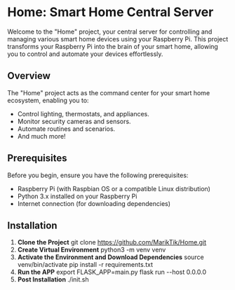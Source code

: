 # Home: Smart Home Central Server

Welcome to the "Home" project, your central server for controlling and managing various smart home devices using your Raspberry Pi. This project transforms your Raspberry Pi into the brain of your smart home, allowing you to control and automate your devices effortlessly.

## Overview

The "Home" project acts as the command center for your smart home ecosystem, enabling you to:

- Control lighting, thermostats, and appliances.
- Monitor security cameras and sensors.
- Automate routines and scenarios.
- And much more!

## Prerequisites

Before you begin, ensure you have the following prerequisites:

- Raspberry Pi (with Raspbian OS or a compatible Linux distribution)
- Python 3.x installed on your Raspberry Pi
- Internet connection (for downloading dependencies)

## Installation

1. **Clone the Project**
    git clone https://github.com/MarikTik/Home.git
2. **Create Virtual Environment**
    python3 -m venv venv
3. **Activate the Environment and Download Dependencies**
    source venv/bin/activate
    pip install -r requirements.txt
4. **Run the APP**
    export FLASK_APP=main.py
    flask run --host 0.0.0.0
5. **Post Installation**
    ./init.sh